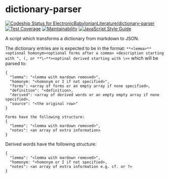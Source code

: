 # dictionary-parser

[ ![Codeship Status for ElectronicBabylonianLiterature/dictionary-parser](https://app.codeship.com/projects/b1517250-34cc-0136-b3a0-0a4605642058/status?branch=master)](https://app.codeship.com/projects/289131)
[![Test Coverage](https://api.codeclimate.com/v1/badges/abcdddb5856e9c92135d/test_coverage)](https://codeclimate.com/github/ElectronicBabylonianLiterature/dictionary-parser/test_coverage)
[![Maintainability](https://api.codeclimate.com/v1/badges/abcdddb5856e9c92135d/maintainability)](https://codeclimate.com/github/ElectronicBabylonianLiterature/dictionary-parser/maintainability)
[![JavaScript Style Guide](https://img.shields.io/badge/code_style-standard-brightgreen.svg)](https://standardjs.com)

A script which transforms a dictionary from markdown to JSON.

The dictionary entries are is expected to be in the format: `**<lemma>** <optional homonym><optional forms after a comma> <description starting with ", (, or **\~**><optinal derived starting with \>>` which will be parsed to:
```
{
  "lemma": "<lemma with mardown removed>",
  "homonym: "<homonym or I if not specified>",
  "forms": <array of forms or an empty array if none specified>,
  "definition": "<definition>,
  "derived": <array of derived words or an empty empty array if none specified>,
  "source": "<the original row>"
}
```

```
Forms have the following structure:
{
  "lemma": "<lemma with mardown removed>",
  "notes": <an array of extra information>
}
```

Derived words have the following structure:
```
{
  "lemma": "<lemma with mardown removed>",
  "homonym: "<homonym or I if not specified>,
  "notes": <an array of extra information e.g. cf. or ?>
}
```
